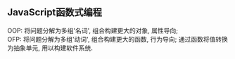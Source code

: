 ## JavaScript函数式编程

OOP: 将问题分解为多组'名词', 组合构建更大的对象, 属性导向;  
OFP: 将问题分解为多组'动词', 组合构建更大的函数, 行为导向;
     通过函数将值转换为抽象单元, 用以构建软件系统.

